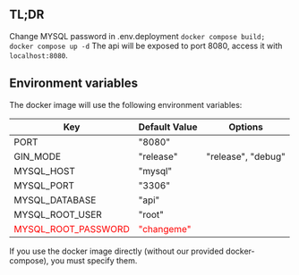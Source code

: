 ## TL;DR
Change MYSQL password in .env.deployment
`` docker compose build; `` `` docker compose up -d``
The api will be exposed to port 8080, access it with `localhost:8080`. 


## Environment variables
The docker image will use the following environment variables:

| Key                                                | Default Value | Options            |
|----------------------------------------------------|---------------|--------------------|
| PORT                                               | "8080"        |            |
| GIN_MODE                                           | "release"     | "release", "debug" |
| MYSQL_HOST                                         | "mysql"       |            |
| MYSQL_PORT                                         | "3306"        |            |
| MYSQL_DATABASE                                     | "api"         |          |
| MYSQL_ROOT_USER                                    | "root"        |                    |
| <span style="color:red">MYSQL_ROOT_PASSWORD</span> | <span style="color:red">"changeme"</span>    |                    |

If you use the docker image directly (without our provided docker-compose), you must specify them.